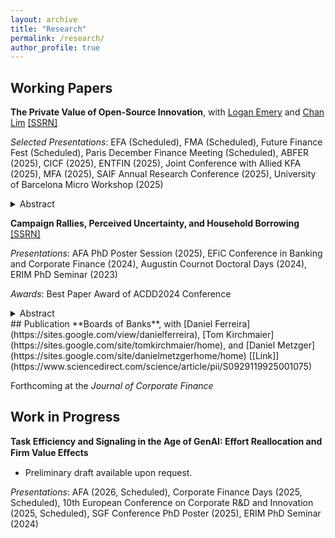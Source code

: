 ```yaml
---
layout: archive
title: "Research"
permalink: /research/
author_profile: true
---
```

## Working Papers

**The Private Value of Open-Source Innovation**, with [Logan Emery](https://www.logan-emery.com/home) and [Chan Lim](https://www.chan-lim.com/) [[SSRN]](https://papers.ssrn.com/sol3/papers.cfm?abstract_id=5054880)

*Selected Presentations*: EFA (Scheduled), FMA (Scheduled), Future Finance Fest (Scheduled), Paris December Finance Meeting (Scheduled), ABFER (2025), CICF (2025), ENTFIN (2025), Joint Conference with Allied KFA (2025), MFA (2025), SAIF Annual Research Conference (2025), University of Barcelona Micro Workshop (2025)

<details>
<summary> Abstract </summary>
We investigate open-source innovation by public firms and the private value it generates for these firms. Unlike patents, which grant inventors exclusive rights to their inventions, open-source innovations can be used by anyone. Nevertheless, using an extensive dataset of public-firm activity on GitHub, we find that open-source activity is widespread.  Firms with open-source projects represent 68% of the U.S. stock market across 86% of industries.  We estimate the value of all projects in our sample to be nearly 25 billion, with the average project generating \$832,000.  Firms facing less competition generate more value, suggesting they capture a larger portion of the total value of their innovation.  Open-source value significantly predicts firm growth, but it also stimulates patenting by other firms and does not result in creative destruction. These results contribute to our understanding of how innovation generates private value in the absence of excludability.
</details>

**Campaign Rallies, Perceived Uncertainty, and Household Borrowing** [[SSRN]](https://papers.ssrn.com/sol3/papers.cfm?abstract_id=4924594)

*Presentations*: AFA PhD Poster Session (2025), EFiC Conference in Banking and Corporate Finance (2024), Augustin Cournot Doctoral Days (2024), ERIM PhD Seminar (2023) 

*Awards*: Best Paper Award of ACDD2024 Conference

<details>
<summary> Abstract </summary>
This paper examines how political compaigns during the 2016 U.S. presidential election influences perceptions of economic uncertainty and subsequent household financial behaviors. Using a difference-in-differences approach, I show that Clinton's rallies reduced perceived economic uncertainty, particularly macro uncertainty. Moreover, areas hosting rallies showed an increase in P2P and mortgage loan applications after Clinton's visits, aligning with life-cycle models with precautionary motives. Effects are stronger in areas having higher initial level of economic uncertainty. In contrast, Trump's rallies did not significantly influence uncertainty perceptions or borrowing decisions. These findings shed light on a novel channel through which campaign information shapes real financial decisions, with effects contingent on the candidate involved.
</details>
## Publication
**Boards of Banks**, with [Daniel Ferreira](https://sites.google.com/view/danielferreira), [Tom Kirchmaier](https://sites.google.com/site/tomkirchmaier/home), and [Daniel Metzger](https://sites.google.com/site/danielmetzgerhome/home) [[Link]](https://www.sciencedirect.com/science/article/pii/S0929119925001075)

Forthcoming at the *Journal of Corporate Finance*

## Work in Progress

**Task Efficiency and Signaling in the Age of GenAI: Effort Reallocation and Firm Value Eﬀects** 
- Preliminary draft available upon request.

*Presentations*: AFA (2026, Scheduled), Corporate Finance Days (2025, Scheduled), 10th European Conference on Corporate R&D and Innovation (2025, Scheduled), SGF Conference PhD Poster (2025), ERIM PhD Seminar (2024)